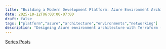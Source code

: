 ```yaml
---
title: "Building a Modern Development Platform: Azure Environment Architecture 🏗️"
date: 2025-10-12T06:00:00-07:00
draft: false
tags: ["platform","azure","architecture","environments","networking"]
description: "Designing Azure environment architecture with Terraform - structuring dev, test, and production environments with proper isolation and network topology"
---
```


[Series Posts](https://brianpsheridan.com/categories.html#platform)


